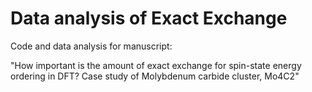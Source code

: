 # Data analysis of Exact Exchange
Code and data analysis for manuscript:

"How important is the amount of exact exchange for spin-state energy ordering in DFT? Case study of Molybdenum carbide cluster, Mo4C2"
